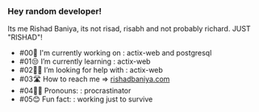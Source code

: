### Hey random developer!

Its me Rishad Baniya, its not risad, risabh and not probably richard. JUST "RISHAD"!
- #00🤢 I'm currently working on : actix-web and postgresql
- #01😒 I’m currently learning : actix-web
- #02🤦‍♂️ I’m looking for help with : actix-web
- #03🛣 How to reach me => [rishadbaniya.com](http://www.rishadbaniya.com)
- #04🤷‍♀️ Pronouns: : procrastinator
- #05😊 Fun fact: : working just to survive
